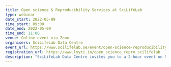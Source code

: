 ```yaml
---
title: Open science & Reproducibility Services at SciLifeLab
type: webinar
date_start: 2022-05-09
time_start: 09:00
date_end: 2022-05-09
time_end: 11:00
venue: Online event via Zoom
organisers: SciLifeLab Data Centre
event_url: https://www.scilifelab.se/event/open-science-reproducibility-at-scilifelab/
registration_url: https://www.lyyti.in/open_science_repro_scilifelab
description: "SciLifeLab Data Centre invites you to a 2-hour event on May 9th 2022 focusing on services available at SciLifeLab for researchers regarding Open Science and Reproducibility. In the event we will showcase a variety of tools and services to facilitate open and reproducible practices in data-driven research."
---
```

